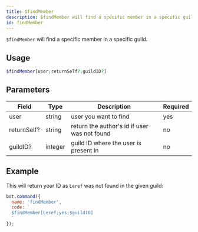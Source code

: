 ```yaml
---
title: $findMember 
description: $findMember will find a specific member in a specific guild.
id: findMember
---
```


`$findMember` will find a specific member in a specific guild.

## Usage

```php
$findMember[user;returnSelf?;guildID?]
```

## Parameters 


| Field       | Type    | Description                                  | Required |
| ----------- | ------- | -------------------------------------------- | -------- |
| user        | string  | user you want to find                        | yes      |
| returnSelf? | string  | return the author's id if user was not found | no       |
| guildID?    | integer | guild ID where the user is present in        | no       |


## Example

This will return your ID as `Leref` was not found in the given guild:

```javascript
bot.command({
  name: 'findMember',
  code: `
  $findMember[Leref;yes;$guildID]
  `
});
```

